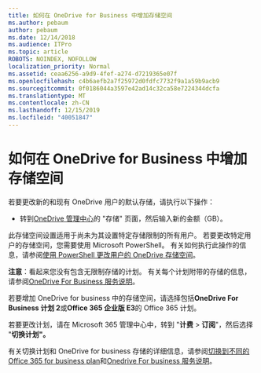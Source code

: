 ```yaml
---
title: 如何在 OneDrive for Business 中增加存储空间
ms.author: pebaum
author: pebaum
ms.date: 12/14/2018
ms.audience: ITPro
ms.topic: article
ROBOTS: NOINDEX, NOFOLLOW
localization_priority: Normal
ms.assetid: ceaa6256-a9d9-4fef-a274-d7219365e07f
ms.openlocfilehash: c4b6aefb2a7f25972d0fdfc7732f9a1a59b9acb9
ms.sourcegitcommit: 0f0186044a3597e42ad14c32ca58e7224344dcfa
ms.translationtype: MT
ms.contentlocale: zh-CN
ms.lasthandoff: 12/15/2019
ms.locfileid: "40051847"
---
```

# <a name="how-to-increase-storage-in-onedrive-for-business"></a>如何在 OneDrive for Business 中增加存储空间

若要更改新的和现有 OneDrive 用户的默认存储，请执行以下操作：
  
- 转到[OneDrive 管理中心](https://admin.onedrive.com/?v=StorageSettings)的 "存储" 页面，然后输入新的金额（GB）。
    
此存储空间设置适用于尚未为其设置特定存储限制的所有用户。 若要更改特定用户的存储空间，您需要使用 Microsoft PowerShell。 有关如何执行此操作的信息，请参阅[使用 PowerShell 更改用户的 OneDrive 存储空间](https://go.microsoft.com/fwlink/?linkid=866402)。 
  
 **注意**：看起来您没有包含无限制存储的计划。 有关每个计划附带的存储的信息，请参阅[OneDrive For Business 服务说明](https://go.microsoft.com/fwlink/p/?LinkID=826071)。
  
若要增加 OneDrive for business 中的存储空间，请选择包括**OneDrive For Business 计划 2**或**Office 365 企业版 E3**的 Office 365 计划。 
  
若要更改计划，请在 Microsoft 365 管理中心中，转到 "**计费** \> **订阅**"，然后选择 "**切换计划"。**
  
有关切换计划和 OneDrive for business 存储的详细信息，请参阅[切换到不同的 Office 365 for business plan](https://go.microsoft.com/fwlink/?LinkId=2031117)和[Onedrive For business 服务说明](https://go.microsoft.com/fwlink/?LinkId-2031122)。
  

